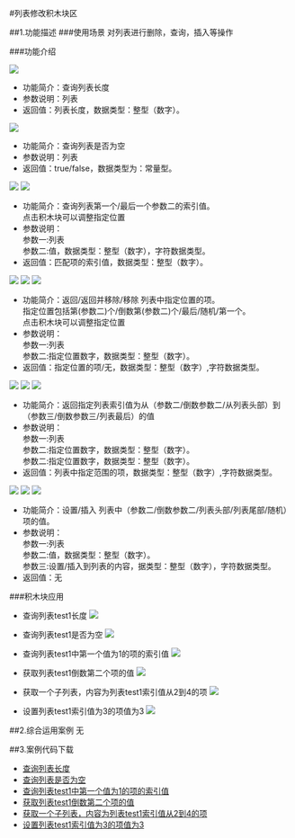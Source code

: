 #列表修改积木块区


##1.功能描述
###使用场景
对列表进行删除，查询，插入等操作

###功能介绍

![](/media/gxd/list/007.jpg)
* 功能简介：查询列表长度
* 参数说明：列表
* 返回值：列表长度，数据类型：整型（数字）。

![](/media/gxd/list/006.jpg)
* 功能简介：查询列表是否为空
* 参数说明：列表
* 返回值：true/false，数据类型为：常量型。
  
![](/media/gxd/list/005.jpg)
![](/media/gxd/list/045.jpg)
* 功能简介：查询列表第一个/最后一个参数二的索引值。<br>点击积木块可以调整指定位置
* 参数说明：<br>参数一:列表
  <br>参数二:值，数据类型：整型（数字），字符数据类型。
* 返回值：匹配项的索引值，数据类型：整型（数字）。


![](/media/gxd/list/003.jpg)
![](/media/gxd/list/046.jpg)
![](/media/gxd/list/051.jpg)
* 功能简介：返回/返回并移除/移除 列表中指定位置的项。<br>指定位置包括第(参数二)个/倒数第(参数二)个/最后/随机/第一个。
  <br>点击积木块可以调整指定位置
* 参数说明：<br>参数一:列表
  <br>参数二:指定位置数字，数据类型：整型（数字）。
* 返回值：指定位置的项/无，数据类型：整型（数字）,字符数据类型。

![](/media/gxd/list/004.jpg)
![](/media/gxd/list/047.jpg)
![](/media/gxd/list/048.jpg)
* 功能简介：返回指定列表索引值为从（参数二/倒数参数二/从列表头部）到（参数三/倒数参数三/列表最后）的值
* 参数说明：<br>参数一:列表
  <br>参数二:指定位置数字，数据类型：整型（数字）。
  <br>参数二:指定位置数字，数据类型：整型（数字）。
* 返回值：列表中指定范围的项，数据类型：整型（数字）,字符数据类型。

![](/media/gxd/list/009.jpg)
![](/media/gxd/list/049.jpg)
![](/media/gxd/list/050.jpg)
* 功能简介：设置/插入 列表中（参数二/倒数参数二/列表头部/列表尾部/随机）项的值。
* 参数说明：<br>参数一:列表
  <br>参数二:值，数据类型：整型（数字）。
  <br>参数三:设置/插入到列表的内容，据类型：整型（数字），字符数据类型。
* 返回值：无


###积木块应用
* 查询列表test1长度
![](/media/gxd/list/028.jpg)

* 查询列表test1是否为空
![](/media/gxd/list/029.jpg)

* 查询列表test1中第一个值为1的项的索引值
![](/media/gxd/list/030.jpg)

* 获取列表test1倒数第二个项的值
![](/media/gxd/list/031.jpg)

* 获取一个子列表，内容为列表test1索引值从2到4的项
![](/media/gxd/list/032.jpg)

* 设置列表test1索引值为3的项值为3
![](/media/gxd/list/033.jpg)


##2.综合运用案例
无


##3.案例代码下载
* <a href="../download/积木块说明案例源代码/gxd/list/list014.txt" download="" target="_blank">查询列表长度</a>
* <a href="../download/积木块说明案例源代码/gxd/list/list001.txt" download="" target="_blank">查询列表是否为空</a>
* <a href="../download/积木块说明案例源代码/gxd/list/list002.txt" download="" target="_blank">查询列表test1中第一个值为1的项的索引值</a>
* <a href="../download/积木块说明案例源代码/gxd/list/list003.txt" download="" target="_blank">获取列表test1倒数第二个项的值</a>
* <a href="../download/积木块说明案例源代码/gxd/list/list004.txt" download="" target="_blank">获取一个子列表，内容为列表test1索引值从2到4的项</a>
* <a href="../download/积木块说明案例源代码/gxd/list/list005.txt" download="" target="_blank">设置列表test1索引值为3的项值为3</a>

